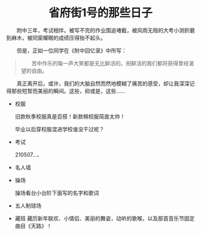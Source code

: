 
## <div style="text-align: center; font-size: 1.4em; font-weight: bold;"> 省府街1号的那些日子 </div>

&emsp;&emsp;附中三年，考试相伴。被写不完的作业围追堵截，被风雨无阻的大考小测折磨到麻木，被同窗耀眼的成绩压得抬不起头。

&emsp;&emsp;但是，正如一位同学在《附中回忆录》中所写：
>&emsp;&emsp;苦中作乐的每一声大笑都是无比鲜活的。祝鲜活的我们都将获得曾经渴望的自由。

&emsp;&emsp;真正离开后，或许，我们的大脑自然而然地模糊了痛苦的感受，却让我深深记得那些短暂而美丽的瞬间。这些，抑或是，这些……

- 校服

    旧款秋季校服真是百搭！新款棉校服简直太帅！

    毕业以后穿校服混进学校谁没干过呢？

- 考试
    
    210507…、
    
- 名人墙

- 操场

    操场看台小台阶下面写的名字和歌词

- 五人制球场


- 藏班
藏历新年联欢、小情侣、美丽的舞姿，动听的歌喉，以及那首音乐节固定曲目《天路》！

